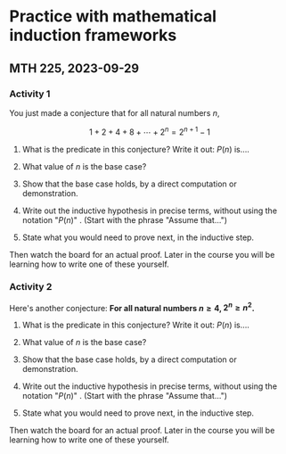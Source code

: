 # Practice with mathematical induction frameworks

## MTH 225, 2023-09-29



### Activity 1

You just made a conjecture that for all natural numbers $n$, 

$$1 + 2 + 4 + 8 + \cdots + 2^n = 2^{n+1} - 1$$ 



1. What is the predicate in this conjecture? Write it out: $P(n)$ is…. 

   

2. What value of $n$ is the base case? 

   

3. Show that the base case holds, by a direct computation or demonstration. 

   

   

   

   

4. Write out the inductive hypothesis in precise terms, without using the notation "$P(n)$" . (Start with the phrase "Assume that…")

   

   

   

5. State what you would need to prove next, in the inductive step. 











Then watch the board for an actual proof. Later in the course you will be learning how to write one of these yourself. 





### Activity 2 



Here's another conjecture: **For all natural numbers $n \geq 4$, $2^n \geq n^2$.** 

1. What is the predicate in this conjecture? Write it out: $P(n)$ is…. 

   

2. What value of $n$ is the base case? 

   

3. Show that the base case holds, by a direct computation or demonstration. 

   

   

   

   

4. Write out the inductive hypothesis in precise terms, without using the notation "$P(n)$" . (Start with the phrase "Assume that…")

   

   

   

5. State what you would need to prove next, in the inductive step. 











Then watch the board for an actual proof. Later in the course you will be learning how to write one of these yourself. 

